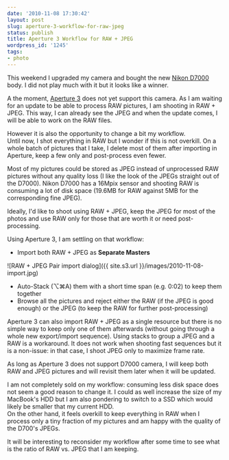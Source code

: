 ```yaml
---
date: '2010-11-08 17:30:42'
layout: post
slug: aperture-3-workflow-for-raw-jpeg
status: publish
title: Aperture 3 Workflow for RAW + JPEG
wordpress_id: '1245'
tags:
- photo
---
```


This weekend I upgraded my camera and bought the new [Nikon D7000][D7000] body.
I did not play much with it but it looks like a winner.

A the moment, [Aperture 3][aperture] does not yet support this camera. As I am waiting for an update to be able to process RAW pictures, I am shooting in RAW + JPEG. This way, I can already see the JPEG and when the update comes, I will be able to work on the RAW files.

However it is also the opportunity to change a bit my workflow.  
Until now, I shot everything in RAW but I wonder if this is not overkill.
On a whole batch of pictures that I take, I delete most of them after importing in Aperture, keep a few only and post-process even fewer.

Most of my pictures could be stored as JPEG instead of unprocessed RAW pictures without any quality loss (I like the look of the JPEGs straight out of the D7000).
Nikon D7000 has a 16Mpix sensor and shooting RAW is consuming a lot of disk space (19.6MB for RAW against 5MB for the corresponding fine JPEG).

Ideally, I'd like to shoot using RAW + JPEG, keep the JPEG for most of the photos and use RAW only for those that are worth it or need post-processing.

Using Aperture 3, I am settling on that workflow:

* Import both RAW + JPEG as __Separate Masters__

![RAW + JPEG Pair import dialog]({{ site.s3.url }}/images/2010-11-08-import.jpg)

* Auto-Stack (⌥⌘A) them with a short time span (e.g. 0:02) to keep them together 
* Browse all the pictures and reject either the RAW (if the JPEG is good enough) or the JPEG (to keep the RAW for further post-processing)

Aperture 3 can also import RAW + JPEG as a single resource but there is no simple way to keep only one of them afterwards (without going through a whole new export/import sequence).
Using stacks to group a JPEG and a RAW is a workaround. It does not work when shooting fast sequences but it is a non-issue: in that case, I shoot JPEG only to maximize frame rate.

As long as Aperture 3 does not support D7000 camera, I will keep both RAW and JPEG pictures and will revisit them later when it will be updated.

I am not completely sold on my workflow: consuming less disk space does not seem a good reason to change it. 
I could as well increase the size of my MacBook's HDD but I am also pondering to switch to a SSD which would likely be smaller that my current HDD.  
On the other hand, it feels overkill to keep everything in RAW when I process only a tiny fraction of my pictures and am happy with the quality of the D700's JPEGs.

It will be interesting to reconsider my workflow after some time to see what is the ratio of RAW vs. JPEG that I am keeping.

[d7000]: http://imaging.nikon.com/products/imaging/lineup/digitalcamera/slr/d7000/index.htm
[aperture]: http://www.apple.com/aperture/

